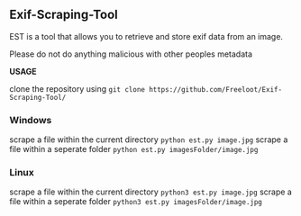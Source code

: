 ## Exif-Scraping-Tool
EST is a tool that allows you to retrieve and store exif data from an image.

Please do not do anything malicious with other peoples metadata

**USAGE**

clone the repository using ```git clone https://github.com/Freeloot/Exif-Scraping-Tool/```

### Windows
scrape a file within the current directory ```python est.py image.jpg```
scrape a file within a seperate folder ```python est.py imagesFolder/image.jpg```

### Linux
scrape a file within the current directory ```python3 est.py image.jpg```
scrape a file within a seperate folder ```python3 est.py imagesFolder/image.jpg```
